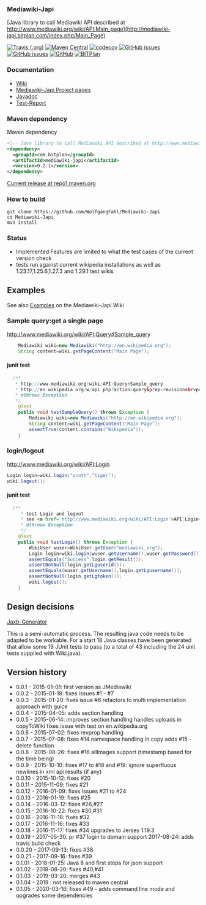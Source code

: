 ### Mediawiki-Japi
[Java library to call Mediawiki API described at http://www.mediawiki.org/wiki/API:Main_page](http://mediawiki-japi.bitplan.com/index.php/Main_Page)

[![Travis (.org)](https://img.shields.io/travis/WolfgangFahl/Mediawiki-Japi.svg)](https://travis-ci.org/WolfgangFahl/Mediawiki-Japi)
[![Maven Central](https://img.shields.io/maven-central/v/com.bitplan/mediawiki-japi.svg)](https://search.maven.org/artifact/com.bitplan/mediawiki-japi/0.2.1/jar)
[![codecov](https://codecov.io/gh/WolfgangFahl/Mediawiki-Japi/branch/master/graph/badge.svg)](https://codecov.io/gh/WolfgangFahl/Mediawiki-Japi)
[![GitHub issues](https://img.shields.io/github/issues/WolfgangFahl/Mediawiki-Japi.svg)](https://github.com/WolfgangFahl/Mediawiki-Japi/issues)
[![GitHub issues](https://img.shields.io/github/issues-closed/WolfgangFahl/Mediawiki-Japi.svg)](https://github.com/WolfgangFahl/Mediawiki-Japi/issues/?q=is%3Aissue+is%3Aclosed)
[![GitHub](https://img.shields.io/github/license/WolfgangFahl/Mediawiki-Japi.svg)](https://www.apache.org/licenses/LICENSE-2.0)
[![BITPlan](http://wiki.bitplan.com/images/wiki/thumb/3/38/BITPlanLogoFontLessTransparent.png/198px-BITPlanLogoFontLessTransparent.png)](http://www.bitplan.com)

### Documentation
* [Wiki](http://mediawiki-japi.bitplan.com/index.php/Main_Page)
* [Mediawiki-Japi Project pages](https://WolfgangFahl.github.io/Mediawiki-Japi)
* [Javadoc](https://WolfgangFahl.github.io/Mediawiki-Japi/apidocs/index.html)
* [Test-Report](https://WolfgangFahl.github.io/Mediawiki-Japi/surefire-report.html)
### Maven dependency

Maven dependency
```xml
<!-- Java library to call Mediawiki API described at http://www.mediawiki.org/wiki/API:Main_page http://mediawiki-japi.bitplan.com/index.php/Main_Page -->
<dependency>
  <groupId>com.bitplan</groupId>
  <artifactId>mediawiki-japi</artifactId>
  <version>0.2.1</version>
</dependency>
```

[Current release at repo1.maven.org](https://repo1.maven.org/maven2/com/bitplan/mediawiki-japi/0.2.1/)

### How to build
```
git clone https://github.com/WolfgangFahl/Mediawiki-Japi
cd Mediawiki-Japi
mvn install
```
### Status
- Implemented Features are limited to what the test cases of the current version check
- tests run against current wikipedia installations as well as 1.23.17,1.25.6,1.27.3 and 1.29.1 test wikis 

## Examples
See also [Examples](http://mediawiki-japi.bitplan.com/index.php/Examples) on the Mediawiki-Japi Wiki

### Sample query:get a single page
http://www.mediawiki.org/wiki/API:Query#Sample_query

```java
	Mediawiki wiki=new Mediawiki("http://en.wikipedia.org");
	String content=wiki.getPageContent("Main Page");
```

#### junit test
```java
  /**
   * http://www.mediawiki.org/wiki/API:Query#Sample_query
   * http://en.wikipedia.org/w/api.php?action=query&prop=revisions&rvprop=content&titles=Main%20Page&format=xml
   * @throws Exception 
   */
	@Test
	public void testSampleQuery() throws Exception {
		Mediawiki wiki=new Mediawiki("http://en.wikipedia.org");
		String content=wiki.getPageContent("Main Page");
		assertTrue(content.contains("Wikipedia"));
	}
```

### login/logout
http://www.mediawiki.org/wiki/API:Login

```java
Login login=wiki.login("scott","tiger");
wiki.logout();
```

#### junit test
```java
  /**
	 * test Login and logout 
	 * see <a href='http://www.mediawiki.org/wiki/API:Login'>API:Login</a>
	 * @throws Exception
	 */
	@Test
	public void testLogin() throws Exception {
		WikiUser wuser=WikiUser.getUser("mediawiki_org");
		Login login=wiki.login(wuser.getUsername(),wuser.getPassword());
		assertEquals("Success",login.getResult());
		assertNotNull(login.getLguserid());
		assertEquals(wuser.getUsername(),login.getLgusername());
		assertNotNull(login.getLgtoken());
		wiki.logout();
	}
```
## Design decisions
[Jaxb-Generator](http://mediawiki-japi.bitplan.com/mediawiki-japi/index.php/Jaxbgenerator)

This is a semi-automatic process. The resulting java code needs to be adapted to be workable. For a start
18 Java classes have been generated that allow some 19 JUnit tests to pass (to a total of 43 including the 24
unit tests supplied with Wiki.java).

## Version history
* 0.0.1  - 2015-01-01: first version as JMediawiki
* 0.0.2  - 2015-01-18: fixes issues #1 - #7
* 0.0.3  - 2015-01-20: fixes issue #8 refactors to multi implementation approach with guice
* 0.0.4  - 2015-04-05: adds section handling
* 0.0.5  - 2015-06-14: improves section handling
                       handles uploads in copyToWiki
					   fixes issue with test on en.wikipedia.org
* 0.0.6  - 2015-07-02: fixes revprop handling											
* 0.0.7  - 2015-07-08: fixes #14 namespace handling in copy
                       adds #15 - delete function
* 0.0.8  - 2015-08-26: fixes #16 allImages support (timestamp based for the time being)  
* 0.0.9  - 2015-10-10: fixes #17 to #18 and #19: ignore superfluous newlines in xml api results (if any)
* 0.0.10 - 2015-10-12: fixes #20
* 0.0.11 - 2015-11-09: fixes #21
* 0.0.12 - 2016-01-09: fixes issues #21 to #24
* 0.0.13 - 2016-01-19: fixes #25
* 0.0.14 - 2016-03-12: fixes #26,#27
* 0.0.15 - 2016-10-22: fixes #30,#31
* 0.0.16 - 2016-11-16: fixes #32
* 0.0.17 - 2016-11-16: fixes #33
* 0.0.18 - 2016-11-17: fixes #34 upgrades to Jersey 1.19.3
* 0.0.19 - 2017-05-30: pr #37 login to domain support
           2017-08-24: adds travis build check
* 0.0.20 - 2017-09-13: fixes #38
* 0.0.21 - 2017-09-16: fixes #39
* 0.1.01 - 2018-01-25: Java 8 and first steps for json support
* 0.1.02 - 2018-08-20: fixes #40,#41  
* 0.1.03 - 2019-03-20: merges #43
* 0.1.04 - 2019      : not released to maven central
* 0.1.05 - 2020-03-16: fixes #49 - adds command line mode and upgrades some dependencies
